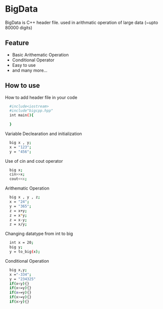 


# BigData

BigData is C++ header file. used in arithmatic operation of large data (~upto 80000 digits)

  

## Feature

- Basic Arithematic Operation
- Conditional Operator
- Easy to use
- and many more...

  
## How to use

How to add header file in your code

```bash
  #include<iostream>
  #include"bigcpp.hpp"
  int main(){
  
  }
```

Variable Declearation and initialization

```bash
  big x , y;
  x = "123";
  y = "456";
```

Use of cin and cout operator

```bash
  big x;
  cin>>x;
  cout<<x;
```

Arithematic Operation

```bash
  big x , y , z;
  x = "24";
  y = "365";
  z = x+y;
  z = x*y;
  z = x-y;
  z = x/y;
```

Changing datatype from int to big

```bash
  int x = 20;
  big y;
  y = to_big(x);
```

Conditional Operation

```bash
  big x,y;
  x ="-334";
  y = "234325"
  if(x<y){}
  if(x<=y){}
  if(x==y){}
  if(x>=y){}
  if(x>y){}
```

